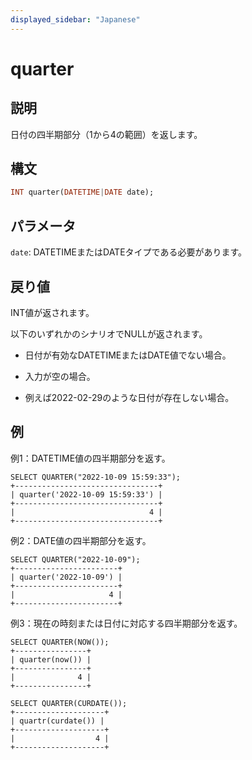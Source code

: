 ```yaml
---
displayed_sidebar: "Japanese"
---
```


# quarter

## 説明

日付の四半期部分（1から4の範囲）を返します。

## 構文

```Haskell
INT quarter(DATETIME|DATE date);
```

## パラメータ

`date`: DATETIMEまたはDATEタイプである必要があります。

## 戻り値

INT値が返されます。

以下のいずれかのシナリオでNULLが返されます。

- 日付が有効なDATETIMEまたはDATE値でない場合。

- 入力が空の場合。

- 例えば2022-02-29のような日付が存在しない場合。

## 例

例1：DATETIME値の四半期部分を返す。

```Plain
SELECT QUARTER("2022-10-09 15:59:33");
+--------------------------------+
| quarter('2022-10-09 15:59:33') |
+--------------------------------+
|                              4 |
+--------------------------------+
```

例2：DATE値の四半期部分を返す。

```Plain
SELECT QUARTER("2022-10-09");
+-----------------------+
| quarter('2022-10-09') |
+-----------------------+
|                     4 |
+-----------------------+
```

例3：現在の時刻または日付に対応する四半期部分を返す。

```Plain
SELECT QUARTER(NOW());
+----------------+
| quarter(now()) |
+----------------+
|              4 |
+----------------+

SELECT QUARTER(CURDATE());
+--------------------+
| quartr(curdate()) |
+--------------------+
|                  4 |
+--------------------+
```